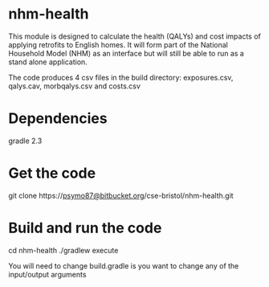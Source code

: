 nhm-health
==================
This module is designed to calculate the health (QALYs) and cost impacts of applying retrofits to English homes. It will form part of the National Household Model (NHM) as an interface but will still be able to run as a stand alone application.

The code produces 4 csv files in the build directory: exposures.csv, qalys.cav, morbqalys.csv and costs.csv

Dependencies
==================
gradle 2.3

Get the code
==================
git clone https://psymo87@bitbucket.org/cse-bristol/nhm-health.git

Build and run the code
==================
cd nhm-health
./gradlew execute

You will need to change build.gradle is you want to change any of the input/output arguments

